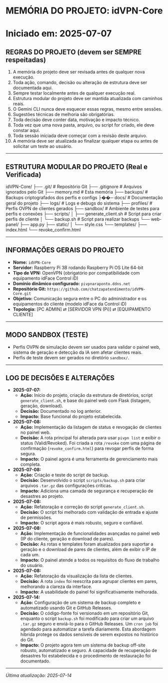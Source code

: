 # MEMÓRIA DO PROJETO: idVPN-Core
# Iniciado em: 2025-07-07

## REGRAS DO PROJETO (devem ser SEMPRE respeitadas)
1. A memória do projeto deve ser revisada antes de qualquer nova execução.
2. Toda ação, comando, decisão ou alteração de estrutura deve ser documentada aqui.
3. Sempre testar localmente antes de qualquer execução real.
4. Estrutura modular do projeto deve ser mantida atualizada com caminhos reais.
5. O Gemini CLI nunca deve esquecer essas regras, mesmo entre sessões.
6. Sugestões técnicas de melhoria são obrigatórias.
7. Toda decisão deve conter data, motivação e impacto técnico.
8. Toda vez que uma nova pasta, arquivo, ou script for criado, ele deve constar aqui.
9. Toda sessão iniciada deve começar com a revisão deste arquivo.
10. A memória deve ser atualizada ao finalizar qualquer etapa ou antes de solicitar um teste ao usuário.

---
## ESTRUTURA MODULAR DO PROJETO (Real e Verificada)
idVPN-Core/
├── .git/ # Repositório Git
├── .gitignore # Arquivos ignorados pelo Git
├── memory.md # Esta memória
├── backups/ # Backups criptografados dos perfis e configs
├��─ docs/ # Documentação geral do projeto
├── logs/ # Logs e debugs do sistema
├── profiles/ # Perfis OVPN de clientes gerados
├── sandbox/ # Ambiente de testes para perfis e conexões
├── scripts/
│   ├── generate_client.sh # Script para criar perfis de cliente
│   └── backup.sh # Script para realizar backups
└── web-panel/
    ├── app.py
    ├── static/
    │   └── style.css
    └── templates/
        ├── index.html
        └── revoke_confirm.html


---
## INFORMAÇÕES GERAIS DO PROJETO
- **Nome:** `idVPN-Core`
- **Servidor:** Raspberry Pi 3B rodando Raspberry Pi OS Lite 64-bit
- **Tipo de VPN:** OpenVPN (obrigatório por compatibilidade com equipamento idFace Control iD)
- **Domínio dinâmico configurado:** `pivpnaraponto.ddns.net`
- **Repositório Git:** `https://github.com/chatzapatendimento/idVPN-Core.git`
- **Objetivo:** Comunicação segura entre o PC do administrador e os equipamentos do cliente (modelo idFace da Control iD)
- **Topologia:** [PC ADMIN] ⇄ [SERVIDOR VPN (Pi)] ⇄ [EQUIPAMENTO CLIENTE]

---
## MODO SANDBOX (TESTE)
- Perfis OVPN de simulação devem ser usados para validar o painel web, sistema de geração e detecção da IA sem afetar clientes reais.
- Perfis de teste devem ser gerados no diretório `sandbox/`.

---
## LOG DE DECISÕES E ALTERAÇÕES
- **2025-07-07:**
  - **Ação:** Início do projeto, criação da estrutura de diretórios, script `generate_client.sh`, e base do painel web com Flask (listagem, geração, download).
  - **Decisão:** Documentado no log anterior.
  - **Impacto:** Base funcional do projeto estabelecida.
- **2025-07-08:**
  - **Ação:** Implementação da listagem de status e revogação de clientes no painel web.
  - **Decisão:** A rota principal foi alterada para usar `pivpn list` e exibir o status (Valid/Revoked). Foi criada a rota `/revoke` com uma página de confirmação (`revoke_confirm.html`) para revogar perfis de forma segura.
  - **Impacto:** O painel agora é uma ferramenta de gerenciamento mais completa.
- **2025-07-08:**
  - **Ação:** Criação e teste do script de backup.
  - **Decisão:** Desenvolvido o script `scripts/backup.sh` para criar arquivos `.tar.gz` das configurações críticas.
  - **Impacto:** Adiciona uma camada de segurança e recuperação de desastres ao projeto.
- **2025-07-08:**
  - **Ação:** Refatoração e correção do script `generate_client.sh`.
  - **Decisão:** O script foi melhorado com validação de entrada e ajuste de permissões.
  - **Impacto:** O script agora é mais robusto, seguro e confiável.
- **2025-07-08:**
  - **Ação:** Implementação de funcionalidades avançadas no painel web (IP do cliente, geração e download de pares).
  - **Decisão:** As rotas e templates foram atualizados para suportar a geração e o download de pares de clientes, além de exibir o IP de cada um.
  - **Impacto:** O painel atende a todos os requisitos do fluxo de trabalho do usuário.
- **2025-07-08:**
  - **Ação:** Refatoração da visualização da lista de clientes.
  - **Decisão:** A rota `index` foi reescrita para agrupar clientes em pares, melhorando a clareza da interface.
  - **Impacto:** A usabilidade do painel foi significativamente melhorada.
- **2025-07-14:**
  - **Ação:** Configuração de um sistema de backup completo e automatizado usando Git e GitHub Releases.
  - **Decisão:** O código-fonte foi versionado em um repositório Git, enquanto o script `backup.sh` foi modificado para criar um arquivo `.tar.gz` seguro e enviá-lo para o GitHub Releases. Um `cron job` foi agendado para automatizar a tarefa diariamente. Esta abordagem híbrida protege os dados sensíveis de serem expostos no histórico do Git.
  - **Impacto:** O projeto agora tem um sistema de backup off-site robusto, automatizado e seguro. A capacidade de recuperação de desastres foi estabelecida e o procedimento de restauração foi documentado.

---
*Última atualização: 2025-07-14*

